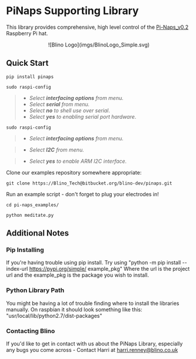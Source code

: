 # PiNaps Supporting Library

This library provides comprehensive, high level control of the [Pi-Naps_v0.2](https://www.blino.io/maker) Raspberry Pi hat.

<center> ![Blino Logo](imgs/BlinoLogo_Simple.svg) </center>

## Quick Start
[//]: <> (TODO you can also clone the repository and use python setup.py)

```console
pip install pinaps

sudo raspi-config
```
> - _Select __interfacing options__ from menu._
> - _Select __serial__ from menu._
> - _Select __no__ to shell use over serial_.
> - _Select __yes__ to enabling serial port hardware_.

```console
sudo raspi-config
```
> - _Select __interfacing options__ from menu._

> - _Select __I2C__ from menu._

> - _Select __yes__ to enable ARM I2C interface._

Clone our examples repository somewhere appropriate:

```console
git clone https://Blino_Tech@bitbucket.org/blino-dev/pinaps.git
```

Run an example script - don't forget to plug your electrodes in!

```console
cd pi-naps_examples/

python meditate.py
```


## Additional Notes

### Pip Installing

If you're having trouble using pip install. Try using "python -m pip install --index-url https://pypi.org/simple/ example_pkg"
Where the url is the project url and the example_pkg is the package you wish to install.

### Python Library Path

You might be having a lot of trouble finding where to install the libraries manually. On raspbian it should look something like this:
"usr/local/lib/python2.7/dist-packages"

### Contacting Blino

If you'd like to get in contact with us about the PiNaps Library, especially any bugs you come across - Contact Harri at harri.renney@blino.co.uk